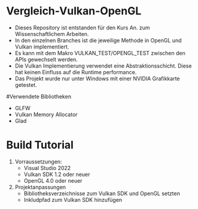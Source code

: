 # Vergleich-Vulkan-OpenGL

- Dieses Repository ist entstanden für den Kurs An. zum Wissenschaftlichem Arbeiten.
- In den einzelnen Branches ist die jeweilige Methode in OpenGL und Vulkan implementiert.
- Es kann mit dem Makro VULKAN_TEST/OPENGL_TEST zwischen den APIs gewechselt werden.
- Die Vulkan Implementierung verwendet eine Abstraktionsschicht. Diese hat keinen Einfluss auf die Runtime performance.
- Das Projekt wurde nur unter Windows mit einer NVIDIA Grafikkarte getestet. 

#Verwendete Bibliotheken

- GLFW
- Vulkan Memory Allocator
- Glad

# Build Tutorial

1. Vorraussetzungen:
    - Visual Studio 2022
    - Vulkan SDK 1.2 oder neuer
    - OpenGL 4.0 oder neuer
2. Projektanpassungen
    - Bibliotheksverzeichnisse zum Vulkan SDK und OpenGL setzten
    - Inkludpfad zum Vulkan SDK hinzufügen

